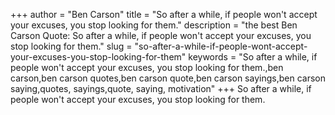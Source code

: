 +++
author = "Ben Carson"
title = "So after a while, if people won't accept your excuses, you stop looking for them."
description = "the best Ben Carson Quote: So after a while, if people won't accept your excuses, you stop looking for them."
slug = "so-after-a-while-if-people-wont-accept-your-excuses-you-stop-looking-for-them"
keywords = "So after a while, if people won't accept your excuses, you stop looking for them.,ben carson,ben carson quotes,ben carson quote,ben carson sayings,ben carson saying,quotes, sayings,quote, saying, motivation"
+++
So after a while, if people won't accept your excuses, you stop looking for them.
